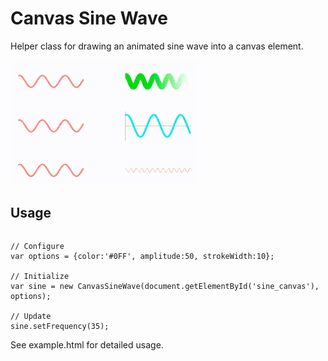 # Canvas Sine Wave
Helper class for drawing an animated sine wave into a canvas element.

![example-preview](example.gif)

## Usage
```

```

```
// Configure
var options = {color:'#0FF', amplitude:50, strokeWidth:10};

// Initialize
var sine = new CanvasSineWave(document.getElementById('sine_canvas'), options);

// Update
sine.setFrequency(35);
```

See example.html for detailed usage. 
